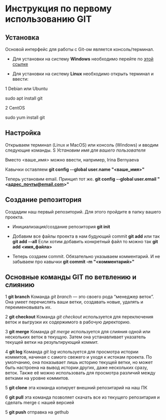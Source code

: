 # Инструкция по первому использованию **GIT**

## Установка

Основой интерфейс для работы с Git-ом является консоль/терминал.

* Для установки на систему **Windows** необходимо перейте по [этой ссылке](https://git-scm.com/download/win)

* Для установки на систему **Linux** необходимо открыть терминал  и ввести:

1 Debian или Ubuntu

sudo apt install git

2 CentOS

sudo yum install git

## Настройка

Открываем терминал (Linux и MacOS) или консоль (Windows) и вводим следующие команды.
S
*Установим имя для вашего пользователя*

Вместо <ваше_имя> можно ввести, например, Irina Bernyaeva

Кавычки оставляем **git config --global user.name "<ваше_имя>"**

Теперь установим email. Принцип тот же. **git config --global user.email "<адрес_почты@email.com>"**

## Создание репозитория

Создадим наш первый репозиторий. Для этого пройдите в папку вашего проекта.

* Инициализация/создание репозитория
**git init**

* Добавим все файлы проекта в нам будующий commit
**git add** или так **git add --all**
 Если хотим добавить конкретный файл то можно так **git add <имя_файла>** 

* Теперь создаем commit. Обязательно указываем комментарий.
И не забываем про кавычки **git commit -m "<комментарий>"**

## Основные команды GIT по ветвлению и слиянию

1 **git branch**
Команда *git branch* — это своего рода “менеджер веток”. Она умеет перечислять ваши ветки, создавать новые, удалять и переименовывать их.

2 **git checkout**
Команда *git checkout* используется для переключения веток и выгрузки их содержимого в рабочую директорию.

3 **git merge**
Команда *git merge* используется для слияния одной или нескольких веток в текущую. Затем она устанавливает указатель текущей ветки на результирующий коммит.

4 **git log**
Команда *git log* используется для просмотра истории коммитов, начиная с самого свежего и уходя к истокам проекта. По умолчанию, она показывает лишь историю текущей ветки, но может быть настроена на вывод истории других, даже нескольких сразу, веток. Также её можно использовать для просмотра различий между ветками на уровне коммитов.

5 **git clone** эта команда копирует внешний репозитарий на наш ПК

6 **git pull** эта команда позволяет скачать все из текущего репозитария и сделать merge с нашей версией

5 **git push** отправка на gethub